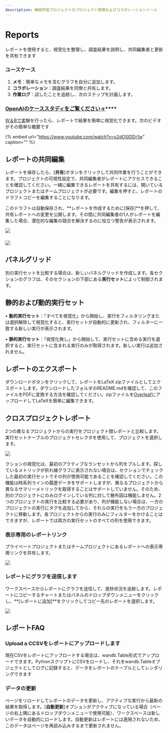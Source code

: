 ```yaml
---
description: 機械学習プロジェクトのプロジェクト管理およびコラボレーションツール
---
```


# Reports

レポートを使用すると、視覚化を整理し、調査結果を説明し、共同編集者と更新を共有できます

### **ユースケース**

1. **メモ**：簡単なメモを含むグラフを自分に追加します。
2. **コラボレーション**：調査結果を同僚と共有します。
3. **作業ログ**：試したことを追跡し、次のステップを計画します。

### [**OpenAIのケーススタディをご覧ください→**](https://bit.ly/wandb-learning-dexterity)\*\*\*\*

 [W＆Bで実](https://app.gitbook.com/@weights-and-biases/s/docs/~/drafts/-MN_4xmW6jcYndpU_n9G/v/japanese/quickstart)験を行ったら、レポートで結果を簡単に視覚化できます。次のビデオがその簡単な概要です

{% embed url="https://www.youtube.com/watch?v=o2dOSIDDr1w" caption="" %}

## **レポートの共同編集** 

レポートを保存したら、\[**共有**\]ボタンをクリックして共同作業を行うことができます。プロジェクトの可視性設定で、共同編集者がレポートにアクセスできることを確認してください。一緒に編集できるレポートを共有するには、開いているプロジェクトまたはチームプロジェクトが必要です。編集を押すと、レポートのドラフトコピーを編集することになります。

このドラフトは自動保存され、**レポートを作成するために\[保存\]**を押して、共有レポートへの変更を公開します。その間に共同編集者の1人がレポートを編集した場合、潜在的な編集の競合を解決するのに役立つ警告が表示されます。

![](.gitbook/assets/collaborative-reports.gif)



### 

![](.gitbook/assets/demo-comment-on-panels-in-reports.gif)

## **パネルグリッド** 

別の実行セットを比較する場合は、新しいパネルグリッドを作成します。各セクションのグラフは、そのセクションの下部にある**実行セット**によって制御されます。 

##  **静的および動的実行セット**

• **動的実行セット**：「すべてを視覚化」から開始し、実行をフィルタリングまたは選択解除して視覚化すると、実行セットが自動的に更新され、フィルターに一致する新しい実行が表示されます。

• **静的実行セット**：「視覚化無し」から開始して、実行セットに含める実行を選択すると、実行セットに含まれる実行のみが取得されます。新しい実行は追加されません。

## **レポートのエクスポート**

ダウンロードボタンをクリックして、レポートをLaTeX zipファイルとしてエクスポートします。ダウンロードしたフォルダのREADME.mdを確認して、このファイルをPDFに変換する方法を確認してください。zipファイルを[Overleaf](https://www.overleaf.com/)にアップロードしてLaTeXを簡単に編集できます。

## **クロスプロジェクトレポート**

2つの異なるプロジェクトからの実行をプロジェクト間レポートと比較します。実行セットテーブルのプロジェクトセレクタを使用して、プロジェクトを選択します。

![](.gitbook/assets/how-to-pick-a-different-project-to-draw-runs-from.gif)

クションの視覚化は、最初のアクティブなランセットから列をプルします。探しているメトリックが折れ線グラフに表示されない場合は、セクションでチェックした最初の実行セットでその列が使用可能であることを確認してください。この機能は時系列ラインの履歴データをサポートしますが、異なるプロジェクトから異なるサマリーメトリックを取得することはサポートしていません。そのため、別のプロジェクトにのみログインしている列に対して散布図は機能しません。2つのプロジェクトの実行を比較する必要があり、列が機能しない場合は、一方のプロジェクトの実行にタグを追加してから、それらの実行をもう一方のプロジェクトに移動します。各プロジェクトからの実行のみにフィルターをかけることはできますが、レポートでは両方の実行セットのすべての列を使用できます。

### **表示専用のレポートリンク**

プライベートプロジェクトまたはチームプロジェクトにあるレポートへの表示専用リンクを共有します。

![](.gitbook/assets/share-view-only-link.gif)

### **レポートにグラフを送信します**

ワークスペースからレポートにグラフを送信して、進捗状況を追跡します。レポートにコピーするチャートまたはパネルのドロップダウンメニューをクリックし、**\[レポートに追加\]**をクリックしてコピー先のレポートを選択します。

![](.gitbook/assets/demo-export-to-existing-report%20%281%29%20%282%29%20%283%29%20%283%29%20%281%29.gif)

## **レポートFAQ**

### Upload a C**CSVをレポートにアップロードします**

現在CSVをレポートにアップロードする場合は、wandb.Table形式でアップロードできます。PythonスクリプトにCSVをロードし、それをwandb.Tableオブジェクトとしてログに記録すると、データをレポートのテーブルとしてレンダリングできます

### **データの更新**

ページをリロードしてレポートのデータを更新し、アクティブな実行から最新の結果を取得します。\[**自動更新**\]オプションがアクティブになっている場合（ページの右上隅にあるドロップダウンメニューで使用可能）、ワークスペースは新しいデータを自動的にロードします。自動更新はレポートには適用されないため、このデータはページを再読み込みするまで更新されません。

